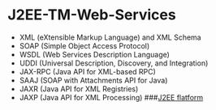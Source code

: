 # J2EE-TM-Web-Services
* XML (eXtensible Markup Language) and XML Schema
* SOAP (Simple Object Access Protocol)
* WSDL (Web Services Description Language)
* UDDI (Universal Description, Discovery, and Integration)
* JAX-RPC (Java API for XML-based RPC)
* SAAJ (SOAP with Attachments API for Java)
* JAXR (Java API for XML Registries)
* JAXP (Java API for XML Processing)
###[J2EE flatform](https://docs.oracle.com/cd/E19159-01/819-3680/abfar/index.html)
